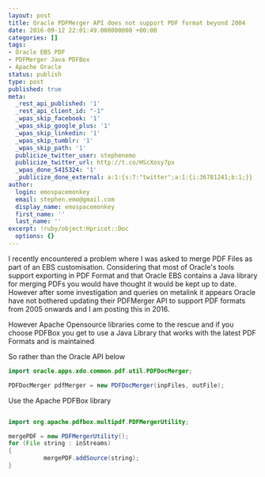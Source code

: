 ```yaml
---
layout: post
title: Oracle PDFMerger API does not support PDF format beyond 2004
date: 2016-09-12 22:01:49.000000000 +00:00
categories: []
tags:
- Oracle EBS PDF
- PDFMerger Java PDFBox
- Apache Oracle
status: publish
type: post
published: true
meta:
  _rest_api_published: '1'
  _rest_api_client_id: "-1"
  _wpas_skip_facebook: '1'
  _wpas_skip_google_plus: '1'
  _wpas_skip_linkedin: '1'
  _wpas_skip_tumblr: '1'
  _wpas_skip_path: '1'
  publicize_twitter_user: stephenemo
  publicize_twitter_url: http://t.co/HScXosy7px
  _wpas_done_5415324: '1'
  _publicize_done_external: a:1:{s:7:"twitter";a:1:{i:36781241;b:1;}}
author:
  login: emospacemonkey
  email: stephen.emo@gmail.com
  display_name: emospacemonkey
  first_name: ''
  last_name: ''
excerpt: !ruby/object:Hpricot::Doc
  options: {}
---
```

I recently encountered a problem where I was asked to merge PDF Files as part of an EBS customisation. Considering that most of Oracle's tools support exporting in PDF Format and that Oracle EBS contains a Java library for merging PDFs you would have thought it would be kept up to date. However after some investigation and queries on metalink it appears Oracle have not bothered updating their PDFMerger API to support PDF formats from 2005 onwards and I am posting this in 2016.

However Apache Opensource libraries come to the rescue and if you choose PDFBox you get to use a Java Library that works with the latest PDF Formats and is maintained 

So rather than the Oracle API below

~~~ java
import oracle.apps.xdo.common.pdf.util.PDFDocMerger;

PDFDocMerger pdfMerger = new PDFDocMerger(inpFiles, outFile);
~~~

Use the Apache PDFBox library

~~~ java

import org.apache.pdfbox.multipdf.PDFMergerUtility;

mergePDF = new PDFMergerUtility();
for (File string : inStreams)
{
          mergePDF.addSource(string);
} 

~~~


